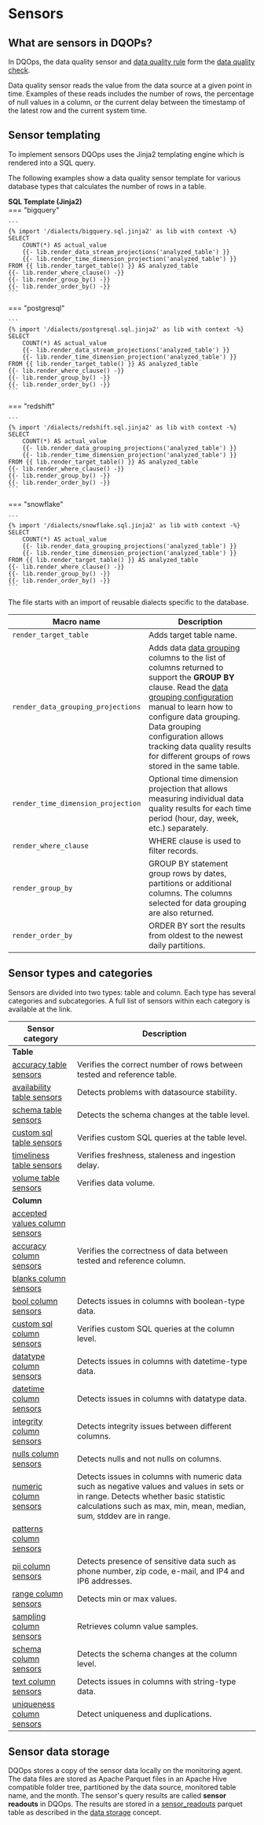 # Sensors

## What are sensors in DQOPs?

In DQOps, the data quality sensor and [data quality rule](../rules/rules.md) form the [data quality check](../checks/index.md).

Data quality sensor reads the value from the data source at a given point in time. Examples of these reads includes the
number of rows, the percentage of null values in a column, or the current delay between the timestamp of the latest row
and the current system time.

## Sensor templating

To implement sensors DQOps uses the Jinja2 templating engine which is rendered into a SQL query.

The following examples show a data quality sensor template for various database types that calculates the number of rows
in a table.

**SQL Template (Jinja2)**  
=== "bigquery"

    ```
    {% import '/dialects/bigquery.sql.jinja2' as lib with context -%}
    SELECT
        COUNT(*) AS actual_value
        {{- lib.render_data_stream_projections('analyzed_table') }}
        {{- lib.render_time_dimension_projection('analyzed_table') }}
    FROM {{ lib.render_target_table() }} AS analyzed_table
    {{- lib.render_where_clause() -}}
    {{- lib.render_group_by() -}}
    {{- lib.render_order_by() -}}
    ```
=== "postgresql"

    ```
    {% import '/dialects/postgresql.sql.jinja2' as lib with context -%}
    SELECT
        COUNT(*) AS actual_value
        {{- lib.render_data_stream_projections('analyzed_table') }}
        {{- lib.render_time_dimension_projection('analyzed_table') }}
    FROM {{ lib.render_target_table() }} AS analyzed_table
    {{- lib.render_where_clause() -}}
    {{- lib.render_group_by() -}}
    {{- lib.render_order_by() -}}
    ```
=== "redshift"

    ```
    {% import '/dialects/redshift.sql.jinja2' as lib with context -%}
    SELECT
        COUNT(*) AS actual_value
        {{- lib.render_data_grouping_projections('analyzed_table') }}
        {{- lib.render_time_dimension_projection('analyzed_table') }}
    FROM {{ lib.render_target_table() }} AS analyzed_table
    {{- lib.render_where_clause() -}}
    {{- lib.render_group_by() -}}
    {{- lib.render_order_by() -}}
    ```
=== "snowflake"

    ```
    {% import '/dialects/snowflake.sql.jinja2' as lib with context -%}
    SELECT
        COUNT(*) AS actual_value
        {{- lib.render_data_grouping_projections('analyzed_table') }}
        {{- lib.render_time_dimension_projection('analyzed_table') }}
    FROM {{ lib.render_target_table() }} AS analyzed_table
    {{- lib.render_where_clause() -}}
    {{- lib.render_group_by() -}}
    {{- lib.render_order_by() -}}
    ```
The file starts with an import of reusable dialects specific to the database.


| Macro name                         | Description                                                                                                                                                                                                                                                                                                                                                                                                                  |
|------------------------------------|------------------------------------------------------------------------------------------------------------------------------------------------------------------------------------------------------------------------------------------------------------------------------------------------------------------------------------------------------------------------------------------------------------------------------|
| `render_target_table`              | Adds target table name.                                                                                                                                                                                                                                                                                                                                                                                                      |
| `render_data_grouping_projections` | Adds data [data grouping](../measuring-data-quality-with-data-grouping.md) columns to the list of columns returned to support the **GROUP BY** clause. Read the [data grouping configuration](../../working-with-dqo/set-up-data-grouping-for-data-quality-checks.md) manual to learn how to configure data grouping. Data grouping configuration allows tracking data quality results for different groups of rows stored in the same table. |
| `render_time_dimension_projection` | Optional time dimension projection that allows measuring individual data quality results for each time period (hour, day, week, etc.) separately.                                                                                                                                                                                                                                                                            |
| `render_where_clause`              | WHERE clause is used to filter records.                                                                                                                                                                                                                                                                                                                                                                                      |
| `render_group_by`                  | GROUP BY statement group rows by dates, partitions or additional columns. The columns selected for data grouping are also returned.                                                                                                                                                                                                                                                                                          |
| `render_order_by`                  | ORDER BY sort the results from oldest to the newest daily partitions.                                                                                                                                                                                                                                                                                                                                                        |


## Sensor types and categories

Sensors are divided into two types: table and column. Each type has several categories and subcategories.
A full list of sensors within each category is available at the link.
 
| Sensor category                                                                                    | Description                                                                                                                                                                                                |
|----------------------------------------------------------------------------------------------------|------------------------------------------------------------------------------------------------------------------------------------------------------------------------------------------------------------|
| **Table**                                                                                          |                                                                                                                                                                                                            |
| [accuracy table sensors](../../reference/sensors/table/accuracy-table-sensors.md)                  | Verifies the correct number of rows between tested and reference table.                                                                                                                                    |
| [availability table sensors](../../reference/sensors/table/availability-table-sensors.md)          | Detects problems with datasource stability.                                                                                                                                                                |
| [schema table sensors](../../reference/sensors/table/schema-table-sensors.md)                      | Detects the schema changes at the table level.                                                                                                                                                             |
| [custom sql table sensors](../../reference/sensors/table/custom_sql-table-sensors.md)              | Verifies custom SQL queries at the table level.                                                                                                                                                            |
| [timeliness table sensors](../../reference/sensors/table/timeliness-table-sensors.md)              | Verifies freshness, staleness and ingestion delay.                                                                                                                                                         |
| [volume table sensors](../../reference/sensors/table/volume-table-sensors.md)                      | Verifies data volume.                                                                                                                                                                                      |
| **Column**                                                                                         |                                                                                                                                                                                                            |
| [accepted values column sensors](../../reference/sensors/column/accepted_values-column-sensors.md) |                                                                                                                                                                                                            |
| [accuracy column sensors](../../reference/sensors/column/accuracy-column-sensors.md)               | Verifies the correctness of data between tested and reference column.                                                                                                                                      |
| [blanks column sensors](../../reference/sensors/column/blanks-column-sensors.md)                   |                                                                                                                                                                                                            |
| [bool column sensors](../../reference/sensors/column/bool-column-sensors.md)                       | Detects issues in columns with boolean-type data.                                                                                                                                                          |
| [custom sql column sensors](../../reference/sensors/column/custom_sql-column-sensors.md)           | Verifies custom SQL queries at the column level.                                                                                                                                                           |
| [datatype column sensors](../../reference/sensors/column/datatype-column-sensors.md)               | Detects issues in columns with datetime-type data.                                                                                                                                                         |
| [datetime column sensors](../../reference/sensors/column/datetime-column-sensors.md)               | Detects issues in columns with datatype data.                                                                                                                                                              |
| [integrity column sensors](../../reference/sensors/column/integrity-column-sensors.md)             | Detects integrity issues between different columns.                                                                                                                                                        |
| [nulls column sensors](../../reference/sensors/column/nulls-column-sensors.md)                     | Detects nulls and not nulls on columns.                                                                                                                                                                    |
| [numeric column sensors](../../reference/sensors/column/numeric-column-sensors.md)                 | Detects issues in columns with numeric data such as negative values and values in sets or in range. Detects whether basic statistic calculations such as max, min, mean, median, sum, stddev are in range. |
| [patterns column sensors](../../reference/sensors/column/patterns-column-sensors.md)               |                                                                                                                                                                                                            |
| [pii column sensors](../../reference/sensors/column/pii-column-sensors.md)                         | Detects presence of sensitive data such as phone number, zip code, e-mail, and IP4 and IP6 addresses.                                                                                                      |
| [range column sensors](../../reference/sensors/column/range-column-sensors.md)                     | Detects min or max values.                                                                                                                                                                                 |
| [sampling column sensors](../../reference/sensors/column/sampling-column-sensors.md)               | Retrieves column value samples.                                                                                                                                                                            |
| [schema column sensors](../../reference/sensors/column/schema-column-sensors.md)                   | Detects the schema changes at the column level.                                                                                                                                                            |
| [text column sensors](../../reference/sensors/column/text-column-sensors.md)                       | Detects issues in columns with string-type data.                                                                                                                                                           |
| [uniqueness column sensors](../../reference/sensors/column/uniqueness-column-sensors.md)           | Detect uniqueness and duplications.                                                                                                                                                                        |


## Sensor data storage

DQOps stores a copy of the sensor data locally on the monitoring agent. The data files are stored as Apache Parquet files
in an Apache Hive compatible folder tree, partitioned by the data source, monitored table name, and the month.
The sensor's query results are called **sensor readouts** in DQOps. The results are stored
in a [sensor_readouts](../../reference/parquetfiles/sensor_readouts.md) parquet table as described in
the [data storage](../data-storage-of-data-quality-results.md) concept.

